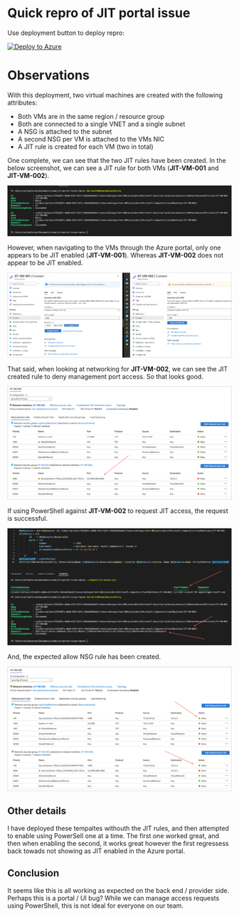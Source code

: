 # Quick repro of JIT portal issue

Use deployment button to deploy repro:

[![Deploy to Azure](https://aka.ms/deploytoazurebutton)](https://portal.azure.com/#create/Microsoft.Template/uri/https%3A%2F%2Fraw.githubusercontent.com%2Fneilpeterson%2Fjit-portal-issue-repro%2Fmain%2Fmain.json)

# Observations

With this deployment, two virtual machines are created with the following attributes:

- Both VMs are in the same region / resource group
- Both are connected to a single VNET and a single subnet
- A NSG is attached to the subnet
- A second NSG per VM is attached to the VMs NIC
- A JIT rule is created for each VM (two in total)

One complete, we can see that the two JIT rules have been created. In the below screenshot, we can see a JIT rule for both VMs (**JIT-VM-001** and **JIT-VM-002**).

![](./images/jit-rules-pwsh.png)

However, when navigating to the VMs through the Azure portal, only one appears to be JIT enabled (**JIT-VM-001**). Whereas **JIT-VM-002** does not appear to be JIT enabled.

![](./images/jit-vm-portal.png)

That said, when looking at networking for **JIT-VM-002**, we can see the JIT created rule to deny management port access. So that looks good.

![](./images/jit-vm-network.png)

If using PowerShell against **JIT-VM-002** to request JIT access, the request is successful.

![](./images/jit-rule-pwsh-good.png)

And, the expected allow NSG rule has been created.

![](./images/jit-nsg-allow.png)

## Other details

I have deployed these tempaltes withouth the JIT rules, and then attempted to enable using PowerSell one at a time. The first one worked great, and then when enabling the second, it works great however the first regressess back towads not showing as JIT enabled in the Azure portal.

## Conclusion

It seems like this is all working as expected on the back end / provider side. Perhaps this is a portal / UI bug? While we can manage access requests using PowerShell, this is not ideal for everyone on our team.